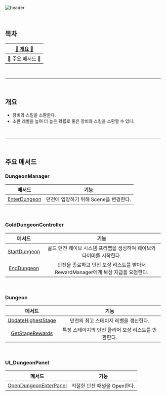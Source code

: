 ![header](https://capsule-render.vercel.app/api?type=cylinder&color=FF6D60&height=150&section=header&text=Dungeon&fontSize=60&fontColor=FFF&animation=fadeIn)

<br>


## 목차

| [🍄 개요 🍄](#개요) |
| :---: |
| [🌳 주요 메서드 🌳](#주요-메서드) |

<br>

* * *

<br>

## 개요  
- 장비와 스킬을 소환한다.
- 소환 레벨을 높여 더 높은 확률로 좋은 장비와 스킬을 소환할 수 있다.

<br>

* * *

<br>

## 주요 메서드

### DungeonManager

|메서드|기능|
|:---:|:---:|
|[EnterDungeon](https://github.com/j-miiin/SlimeHunterIdle/blob/f1b8a4430e33a0024e6f23b26e09dd2034551b85/Scripts/Managers/DungeonManager.cs#L29-L38)|던전에 입장하기 위해 Scene을 변경한다.|

<br>

### GoldDungeonController

|메서드|기능|
|:---:|:---:|
|[StartDungeon](https://github.com/j-miiin/SlimeHunterIdle/blob/f1b8a4430e33a0024e6f23b26e09dd2034551b85/Scripts/Controllers/Dungeons/GoldDungeonController.cs#L21-L36)|골드 던전 웨이브 시스템 프리팹을 생성하여 웨이브와 타이머를 시작한다.|
|[EndDungeon](https://github.com/j-miiin/SlimeHunterIdle/blob/f1b8a4430e33a0024e6f23b26e09dd2034551b85/Scripts/Controllers/Dungeons/GoldDungeonController.cs#L38-L53)|던전을 종료하고 던전 보상 리스트를 받아서 RewardManager에게 보상 지급을 요청한다.|

<br>

### Dungeon

|메서드|기능|
|:---:|:---:|
|[UpdateHighestStage](https://github.com/j-miiin/SlimeHunterIdle/blob/f1b8a4430e33a0024e6f23b26e09dd2034551b85/Scripts/Datas/Dungeons/Dungeon.cs#L26-L30)|던전의 최고 스테이지 레벨을 갱신한다.|
|[GetStageRewards](https://github.com/j-miiin/SlimeHunterIdle/blob/f1b8a4430e33a0024e6f23b26e09dd2034551b85/Scripts/Datas/Dungeons/Dungeon.cs#L32-L37)|특정 스테이지의 던전 클리어 보상 리스트를 반환한다.|

<br>

### UI_DungeonPanel

|메서드|기능|
|:---:|:---:|
|[OpenDungeonEnterPanel](https://github.com/j-miiin/SlimeHunterIdle/blob/f1b8a4430e33a0024e6f23b26e09dd2034551b85/Scripts/UI/GameScene/BottomMenuPanels/DungeonPanel/UI_DungeonPanel.cs#L39-L52)|적절한 던전 패널을 Open한다.|
